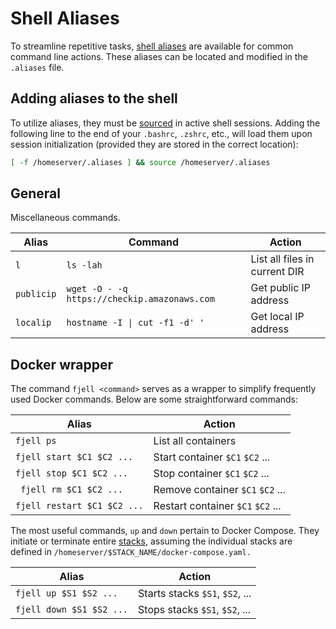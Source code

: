 # Shell Aliases
To streamline repetitive tasks, [shell aliases](https://linuxize.com/post/how-to-create-bash-aliases/) are available for common command line actions. These aliases can be located and modified in the `.aliases` file.

## Adding aliases to the shell
To utilize aliases, they must be [sourced](https://ss64.com/bash/source.html) in active shell sessions. Adding the following line to the end of your `.bashrc`, `.zshrc`, etc., will load them upon session initialization (provided they are stored in the correct location):

```bash
[ -f /homeserver/.aliases ] && source /homeserver/.aliases
```

## General
Miscellaneous commands.

| Alias      | Command                                      | Action                         |
|------------|----------------------------------------------|--------------------------------|
| `l`        | `ls -lah`                                    | List all files in current DIR  |
| `publicip` | `wget -O - -q https://checkip.amazonaws.com` | Get public IP address          |
| `localip`  | `hostname -I \| cut -f1 -d' '`               | Get local IP address           |

## Docker wrapper
The command `fjell <command>` serves as a wrapper to simplify frequently used Docker commands. Below are some straightforward commands:

| Alias                       | Action                            |
|-----------------------------|-----------------------------------|
| `fjell ps`                  | List all containers               |
| `fjell start $C1 $C2 ...`   | Start container `$C1` `$C2` ...   |
| `fjell stop $C1 $C2 ...`    | Stop container `$C1` `$C2` ...    |
|` fjell rm $C1 $C2 ...`      | Remove container `$C1` `$C2` ...  |
| `fjell restart $C1 $C2 ...` | Restart container `$C1` `$C2` ... |

The most useful commands, `up` and `down` pertain to Docker Compose. They initiate or terminate entire [stacks](/stacks/overview), assuming the individual stacks are defined in `/homeserver/$STACK_NAME/docker-compose.yaml.`


| Alias                    | Action                          |
|--------------------------|---------------------------------|
| `fjell up $S1 $S2 ...`   | Starts stacks `$S1`, `$S2`, ... |
| `fjell down $S1 $S2 ...` | Stops stacks `$S1`, `$S2`, ...  |